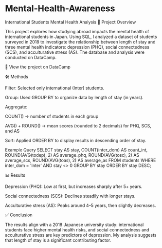 # Mental-Health-Awareness
International Students Mental Health Analysis
📖 Project Overview

This project explores how studying abroad impacts the mental health of international students in Japan. Using SQL, I analyzed a dataset of students surveyed in 2018 to investigate the relationship between length of stay and three mental health indicators: depression (PHQ), social connectedness (SCS), and acculturative stress (AS). The database and analysis were conducted on DataCamp.

🔗 View the project on DataCamp

🛠️ Methods

Filter: Selected only international (Inter) students.

Group: Used GROUP BY to organize data by length of stay (in years).

Aggregate:

COUNT() → number of students in each group

AVG() + ROUND() → mean scores (rounded to 2 decimals) for PHQ, SCS, and AS

Sort: Applied ORDER BY to display results in descending order of stay.

Example Query
SELECT 
    stay AS stay,
    COUNT(inter_dom) AS count_int,
    ROUND(AVG(todep), 2) AS average_phq,
    ROUND(AVG(tosc), 2) AS average_scs,
    ROUND(AVG(toas), 2) AS average_as
FROM students
WHERE inter_dom = 'Inter' 
  AND stay <> 0
GROUP BY stay
ORDER BY stay DESC;

📊 Results

Depression (PHQ): Low at first, but increases sharply after 5+ years.

Social connectedness (SCS): Declines steadily with longer stays.

Acculturative stress (AS): Peaks around 4–5 years, then slightly decreases.

✅ Conclusion

The results align with a 2018 Japanese university study: international students face higher mental health risks, and social connectedness and acculturative stress are key predictors of depression. My analysis suggests that length of stay is a significant contributing factor.
